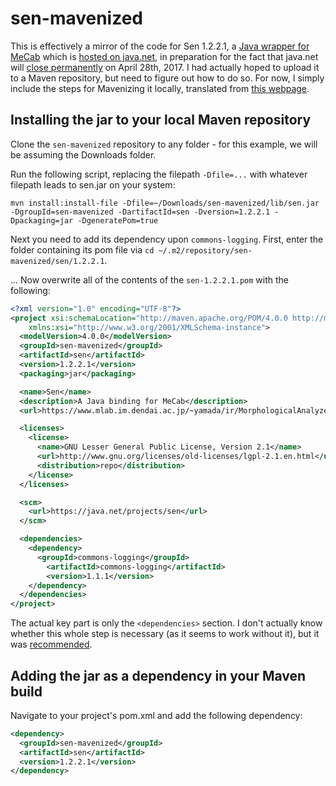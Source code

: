 # sen-mavenized
This is effectively a mirror of the code for Sen 1.2.2.1, a [Java wrapper for MeCab](https://www.mlab.im.dendai.ac.jp/~yamada/ir/MorphologicalAnalyzer/Sen.html) which is [hosted on java.net](https://java.net/projects/sen), in preparation for the fact that java.net will [close permanently](https://about.java.net/) on April 28th, 2017. I had actually hoped to upload it to a Maven repository, but need to figure out how to do so. For now, I simply include the steps for Mavenizing it locally, translated from [this webpage](https://hondou.homedns.org/pukiwiki/pukiwiki.php?Java%20SEN%20%A4%C7%B7%C1%C2%D6%C1%C7%B2%F2%C0%CF#d971f576).

## Installing the jar to your local Maven repository
Clone the `sen-mavenized` repository to any folder - for this example, we will be assuming the Downloads folder.

Run the following script, replacing the filepath `-Dfile=...` with whatever filepath leads to sen.jar on your system:

```
mvn install:install-file -Dfile=~/Downloads/sen-mavenized/lib/sen.jar -DgroupId=sen-mavenized -DartifactId=sen -Dversion=1.2.2.1 -Dpackaging=jar -DgeneratePom=true
```

Next you need to add its dependency upon `commons-logging`. First, enter the folder containing its pom file via `cd ~/.m2/repository/sen-mavenized/sen/1.2.2.1`.

... Now overwrite all of the contents of the `sen-1.2.2.1.pom` with the following:
```xml
<?xml version="1.0" encoding="UTF-8"?>
<project xsi:schemaLocation="http://maven.apache.org/POM/4.0.0 http://maven.apache.org/xsd/maven-4.0.0.xsd" xmlns="http://maven.apache.org/POM/4.0.0"
    xmlns:xsi="http://www.w3.org/2001/XMLSchema-instance">
  <modelVersion>4.0.0</modelVersion>
  <groupId>sen-mavenized</groupId>
  <artifactId>sen</artifactId>
  <version>1.2.2.1</version>
  <packaging>jar</packaging>

  <name>Sen</name>
  <description>A Java binding for MeCab</description>
  <url>https://www.mlab.im.dendai.ac.jp/~yamada/ir/MorphologicalAnalyzer/Sen.html</url>

  <licenses>
    <license>
      <name>GNU Lesser General Public License, Version 2.1</name>
      <url>http://www.gnu.org/licenses/old-licenses/lgpl-2.1.en.html</url>
      <distribution>repo</distribution>
    </license>
  </licenses>

  <scm>
    <url>https://java.net/projects/sen</url>
  </scm>

  <dependencies>
    <dependency>
      <groupId>commons-logging</groupId>
        <artifactId>commons-logging</artifactId>
        <version>1.1.1</version>
    </dependency>  
  </dependencies>
</project>
```
The actual key part is only the `<dependencies>` section. I don't actually know whether this whole step is necessary (as it seems to work without it), but it was [recommended](https://hondou.homedns.org/pukiwiki/pukiwiki.php?Java%20SEN%20%A4%C7%B7%C1%C2%D6%C1%C7%B2%F2%C0%CF#d971f576).

## Adding the jar as a dependency in your Maven build
Navigate to your project's pom.xml and add the following dependency:
```xml
<dependency>
  <groupId>sen-mavenized</groupId>
  <artifactId>sen</artifactId>
  <version>1.2.2.1</version>
</dependency>
```
